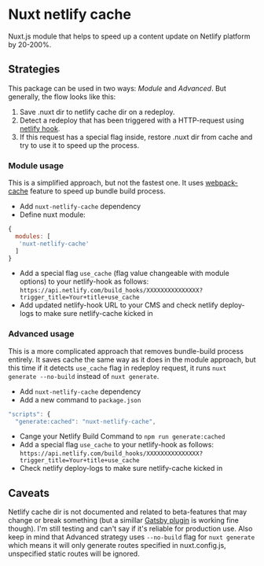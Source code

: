 # Nuxt netlify cache

Nuxt.js module that helps to speed up a content update on Netlify platform by 20-200%.

## Strategies

This package can be used in two ways: *Module* and *Advanced*. But generally, the flow looks like this:
1. Save .nuxt dir to netlify cache dir on a redeploy.
2. Detect a redeploy that has been triggered with a HTTP-request using [netlify hook](https://docs.netlify.com/configure-builds/build-hooks/).
3. If this request has a special flag inside, restore .nuxt dir from cache and try to use it to speed up the process.

### Module usage

This is a simplified approach, but not the fastest one. It uses [webpack-cache](https://nuxtjs.org/api/configuration-build/#cache) feature to speed up bundle build process.

- Add `nuxt-netlify-cache` dependency
- Define nuxt module:
```js
{
  modules: [
   'nuxt-netlify-cache'
  ]
}
```
- Add a special flag `use_cache` (flag value changeable with module options) to your netlify-hook as follows:
`https://api.netlify.com/build_hooks/XXXXXXXXXXXXXXX?trigger_title=Your+title+use_cache`
- Add updated netlify-hook URL to your CMS and check netlify deploy-logs to make sure netlify-cache kicked in


### Advanced usage

This is a more complicated approach that removes bundle-build process entirely. It saves cache the same way as it does in the module approach, but this time if it detects `use_cache` flag in redeploy request, it runs `nuxt generate --no-build` instead of `nuxt generate`.

- Add `nuxt-netlify-cache` dependency
- Add a new command to `package.json`
```js
"scripts": {
  "generate:cached": "nuxt-netlify-cache",
```
- Cange your Netlify Build Command to `npm run generate:cached`
- Add a special flag `use_cache` to your netlify-hook as follows:
`https://api.netlify.com/build_hooks/XXXXXXXXXXXXXXX?trigger_title=Your+title+use_cache`
- Check netlify deploy-logs to make sure netlify-cache kicked in


## Caveats

Netlify cache dir is not documented and related to beta-features that may change or break something (but a simillar [Gatsby plugin](https://github.com/axe312ger/gatsby-plugin-netlify-cache/) is working fine though). I'm still testing and can't say if it's reliable for production use. Also keep in mind that Advanced strategy uses `--no-build` flag for `nuxt generate` which means it will only generate routes specified in nuxt.config.js, unspecified static routes will be ignored.
